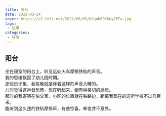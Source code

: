 ```yaml
---
title: 阳台
date: 2022-03-24
cover: https://s2.loli.net/2022/06/05/OlqWh69YKNy7PFw.jpg
tags:
 - 往事
categories:
 - 随笔
---
```


## 阳台

坐在寝室的阳台上，听见远处火车摩擦铁轨的声音。<br>
我的思绪飘回了幼儿园时期。<br>
那段日子里，我每晚就是伴着这样的声音入睡的。<br>
儿时觉得这声音恐怖，现在听起来，倒有种亲切的感觉。<br>
那时的我寄宿在伯父家，小区的位置就在铁路边，距离我现在的这所学校不过几百米。<br>
能听到这久违的铁轨摩擦声，有些惊喜，却也并不意外。<br>
